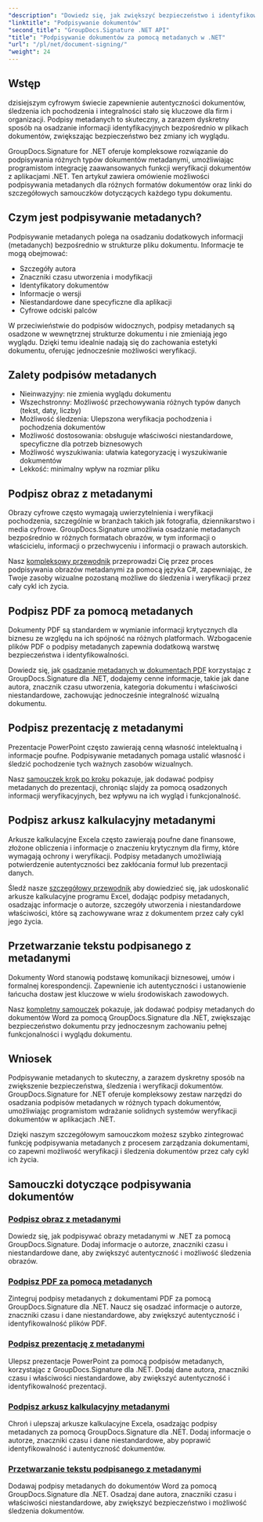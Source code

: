 ```yaml
---
"description": "Dowiedz się, jak zwiększyć bezpieczeństwo i identyfikowalność dokumentów, osadzając podpisy metadanych w różnych formatach plików za pomocą GroupDocs.Signature for .NET. Kompleksowe samouczki dotyczące plików PDF, Word, Excel, PowerPoint i obrazów."
"linktitle": "Podpisywanie dokumentów"
"second_title": "GroupDocs.Signature .NET API"
"title": "Podpisywanie dokumentów za pomocą metadanych w .NET"
"url": "/pl/net/document-signing/"
"weight": 24
---
```


## Wstęp

dzisiejszym cyfrowym świecie zapewnienie autentyczności dokumentów, śledzenia ich pochodzenia i integralności stało się kluczowe dla firm i organizacji. Podpisy metadanych to skuteczny, a zarazem dyskretny sposób na osadzanie informacji identyfikacyjnych bezpośrednio w plikach dokumentów, zwiększając bezpieczeństwo bez zmiany ich wyglądu.

GroupDocs.Signature for .NET oferuje kompleksowe rozwiązanie do podpisywania różnych typów dokumentów metadanymi, umożliwiając programistom integrację zaawansowanych funkcji weryfikacji dokumentów z aplikacjami .NET. Ten artykuł zawiera omówienie możliwości podpisywania metadanych dla różnych formatów dokumentów oraz linki do szczegółowych samouczków dotyczących każdego typu dokumentu.

## Czym jest podpisywanie metadanych?

Podpisywanie metadanych polega na osadzaniu dodatkowych informacji (metadanych) bezpośrednio w strukturze pliku dokumentu. Informacje te mogą obejmować:

- Szczegóły autora
- Znaczniki czasu utworzenia i modyfikacji
- Identyfikatory dokumentów
- Informacje o wersji
- Niestandardowe dane specyficzne dla aplikacji
- Cyfrowe odciski palców

W przeciwieństwie do podpisów widocznych, podpisy metadanych są osadzone w wewnętrznej strukturze dokumentu i nie zmieniają jego wyglądu. Dzięki temu idealnie nadają się do zachowania estetyki dokumentu, oferując jednocześnie możliwości weryfikacji.

## Zalety podpisów metadanych

- Nieinwazyjny: nie zmienia wyglądu dokumentu
- Wszechstronny: Możliwość przechowywania różnych typów danych (tekst, daty, liczby)
- Możliwość śledzenia: Ulepszona weryfikacja pochodzenia i pochodzenia dokumentów
- Możliwość dostosowania: obsługuje właściwości niestandardowe, specyficzne dla potrzeb biznesowych
- Możliwość wyszukiwania: ułatwia kategoryzację i wyszukiwanie dokumentów
- Lekkość: minimalny wpływ na rozmiar pliku

## Podpisz obraz z metadanymi

Obrazy cyfrowe często wymagają uwierzytelnienia i weryfikacji pochodzenia, szczególnie w branżach takich jak fotografia, dziennikarstwo i media cyfrowe. GroupDocs.Signature umożliwia osadzanie metadanych bezpośrednio w różnych formatach obrazów, w tym informacji o właścicielu, informacji o przechwyceniu i informacji o prawach autorskich.

Nasz [kompleksowy przewodnik](./sign-image-with-metadata/) przeprowadzi Cię przez proces podpisywania obrazów metadanymi za pomocą języka C#, zapewniając, że Twoje zasoby wizualne pozostaną możliwe do śledzenia i weryfikacji przez cały cykl ich życia.

## Podpisz PDF za pomocą metadanych

Dokumenty PDF są standardem w wymianie informacji krytycznych dla biznesu ze względu na ich spójność na różnych platformach. Wzbogacenie plików PDF o podpisy metadanych zapewnia dodatkową warstwę bezpieczeństwa i identyfikowalności.

Dowiedz się, jak [osadzanie metadanych w dokumentach PDF](./sign-pdf-with-metadata/) korzystając z GroupDocs.Signature dla .NET, dodajemy cenne informacje, takie jak dane autora, znacznik czasu utworzenia, kategoria dokumentu i właściwości niestandardowe, zachowując jednocześnie integralność wizualną dokumentu.

## Podpisz prezentację z metadanymi

Prezentacje PowerPoint często zawierają cenną własność intelektualną i informacje poufne. Podpisywanie metadanych pomaga ustalić własność i śledzić pochodzenie tych ważnych zasobów wizualnych.

Nasz [samouczek krok po kroku](./sign-presentation-with-metadata/) pokazuje, jak dodawać podpisy metadanych do prezentacji, chroniąc slajdy za pomocą osadzonych informacji weryfikacyjnych, bez wpływu na ich wygląd i funkcjonalność.

## Podpisz arkusz kalkulacyjny metadanymi

Arkusze kalkulacyjne Excela często zawierają poufne dane finansowe, złożone obliczenia i informacje o znaczeniu krytycznym dla firmy, które wymagają ochrony i weryfikacji. Podpisy metadanych umożliwiają potwierdzenie autentyczności bez zakłócania formuł lub prezentacji danych.

Śledź nasze [szczegółowy przewodnik](./sign-spreadsheet-with-metadata/) aby dowiedzieć się, jak udoskonalić arkusze kalkulacyjne programu Excel, dodając podpisy metadanych, osadzając informacje o autorze, szczegóły utworzenia i niestandardowe właściwości, które są zachowywane wraz z dokumentem przez cały cykl jego życia.

## Przetwarzanie tekstu podpisanego z metadanymi

Dokumenty Word stanowią podstawę komunikacji biznesowej, umów i formalnej korespondencji. Zapewnienie ich autentyczności i ustanowienie łańcucha dostaw jest kluczowe w wielu środowiskach zawodowych.

Nasz [kompletny samouczek](./sign-word-processing-with-metadata/) pokazuje, jak dodawać podpisy metadanych do dokumentów Word za pomocą GroupDocs.Signature dla .NET, zwiększając bezpieczeństwo dokumentu przy jednoczesnym zachowaniu pełnej funkcjonalności i wyglądu dokumentu.

## Wniosek

Podpisywanie metadanych to skuteczny, a zarazem dyskretny sposób na zwiększenie bezpieczeństwa, śledzenia i weryfikacji dokumentów. GroupDocs.Signature for .NET oferuje kompleksowy zestaw narzędzi do osadzania podpisów metadanych w różnych typach dokumentów, umożliwiając programistom wdrażanie solidnych systemów weryfikacji dokumentów w aplikacjach .NET.

Dzięki naszym szczegółowym samouczkom możesz szybko zintegrować funkcję podpisywania metadanych z procesem zarządzania dokumentami, co zapewni możliwość weryfikacji i śledzenia dokumentów przez cały cykl ich życia.

## Samouczki dotyczące podpisywania dokumentów
### [Podpisz obraz z metadanymi](./sign-image-with-metadata/)
Dowiedz się, jak podpisywać obrazy metadanymi w .NET za pomocą GroupDocs.Signature. Dodaj informacje o autorze, znaczniki czasu i niestandardowe dane, aby zwiększyć autentyczność i możliwość śledzenia obrazów.

### [Podpisz PDF za pomocą metadanych](./sign-pdf-with-metadata/)
Zintegruj podpisy metadanych z dokumentami PDF za pomocą GroupDocs.Signature dla .NET. Naucz się osadzać informacje o autorze, znaczniki czasu i dane niestandardowe, aby zwiększyć autentyczność i identyfikowalność plików PDF.

### [Podpisz prezentację z metadanymi](./sign-presentation-with-metadata/)
Ulepsz prezentacje PowerPoint za pomocą podpisów metadanych, korzystając z GroupDocs.Signature dla .NET. Dodaj dane autora, znaczniki czasu i właściwości niestandardowe, aby zwiększyć autentyczność i identyfikowalność prezentacji.

### [Podpisz arkusz kalkulacyjny metadanymi](./sign-spreadsheet-with-metadata/)
Chroń i ulepszaj arkusze kalkulacyjne Excela, osadzając podpisy metadanych za pomocą GroupDocs.Signature dla .NET. Dodaj informacje o autorze, znaczniki czasu i dane niestandardowe, aby poprawić identyfikowalność i autentyczność dokumentów.

### [Przetwarzanie tekstu podpisanego z metadanymi](./sign-word-processing-with-metadata/)
Dodawaj podpisy metadanych do dokumentów Word za pomocą GroupDocs.Signature dla .NET. Osadzaj dane autora, znaczniki czasu i właściwości niestandardowe, aby zwiększyć bezpieczeństwo i możliwość śledzenia dokumentów.